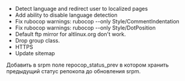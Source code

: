  * Detect language and redirect user to localized pages
 * Add ability to disable language detection
 * Fix rubocop warnings: rubocop --only Style/CommentIndentation
 * Fix rubocop warnings: rubocop --only Style/DotPosition
 * Default ftp mirror for altlinux.org don't work.
 * Drop group class.
 * HTTPS
 * Update sitemap


Добавить в srpm поле repocop_status_prev в котором хранить предыдущий статус
репокопа до обновления srpm.
